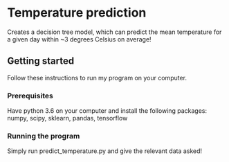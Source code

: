 # Temperature prediction

Creates a decision tree model, which can predict the mean temperature for a given day within ~3 degrees Celsius on average!


## Getting started

Follow these instructions to run my program on your computer.

### Prerequisites
Have python 3.6 on your computer and install the following packages: numpy, scipy, sklearn, pandas, tensorflow


### Running the program
Simply run predict_temperature.py and give the relevant data asked!
